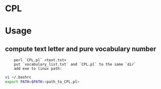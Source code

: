 # CPL
Usage
====
compute text letter and pure vocabulary number
----
		perl `CPL.pl` <text.txt>
		put `vocabulary_list.txt` and `CPL.pl` to the same `dir`
		add exe to linux path:
  ```Bash
  vi ~/.bashrc
  export PATH=$PATH:<path_to_CPL.pl>
  ```
